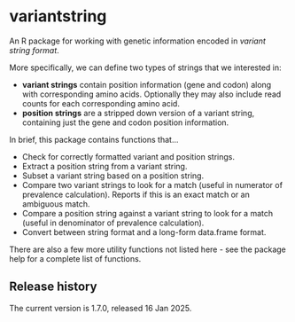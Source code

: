 
# variantstring

An R package for working with genetic information encoded in *variant string format*.

More specifically, we can define two types of strings that we interested in:

- **variant strings** contain position information (gene and codon) along with corresponding amino acids. Optionally they may also include read counts for each corresponding amino acid.
- **position strings** are a stripped down version of a variant string, containing just the gene and codon position information.

In brief, this package contains functions that...

- Check for correctly formatted variant and position strings.
- Extract a position string from a variant string.
- Subset a variant string based on a position string.
- Compare two variant strings to look for a match (useful in numerator of prevalence calculation). Reports if this is an exact match or an ambiguous match.
- Compare a position string against a variant string to look for a match (useful in denominator of prevalence calculation).
- Convert between string format and a long-form data.frame format.

There are also a few more utility functions not listed here - see the package help for a complete list of functions.

## Release history

The current version is 1.7.0, released 16 Jan 2025.
